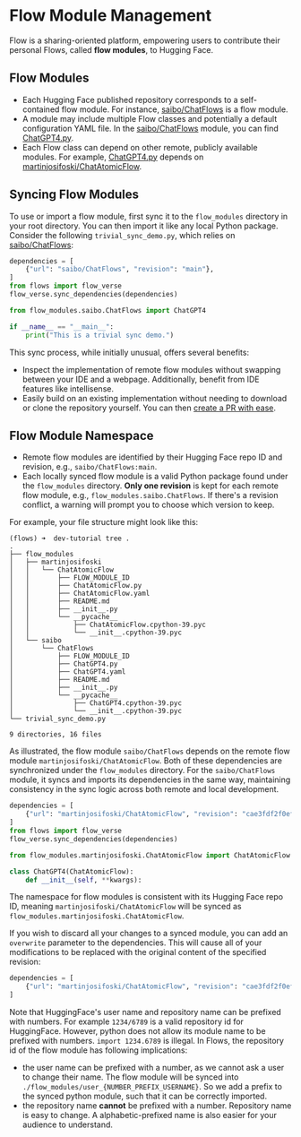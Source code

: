 # Flow Module Management

Flow is a sharing-oriented platform, empowering users to contribute their personal Flows, called **flow modules**, to Hugging Face. 

## Flow Modules

- Each Hugging Face published repository corresponds to a self-contained flow module. For instance, [saibo/ChatFlows](https://huggingface.co/saibo/ChatFlows) is a flow module. 
- A module may include multiple Flow classes and potentially a default configuration YAML file. In the [saibo/ChatFlows](https://huggingface.co/saibo/ChatFlows) module, you can find [ChatGPT4.py](https://huggingface.co/saibo/ChatFlows/blob/main/ChatGPT4.py).
- Each Flow class can depend on other remote, publicly available modules. For example, [ChatGPT4.py](https://huggingface.co/saibo/ChatFlows/blob/main/ChatGPT4.py) depends on [martinjosifoski/ChatAtomicFlow](https://huggingface.co/martinjosifoski/ChatAtomicFlow/tree/main).

## Syncing Flow Modules

To use or import a flow module, first sync it to the `flow_modules` directory in your root directory. You can then import it like any local Python package. Consider the following `trivial_sync_demo.py`, which relies on [saibo/ChatFlows](https://huggingface.co/saibo/ChatFlows):

```python
dependencies = [
    {"url": "saibo/ChatFlows", "revision": "main"},
]
from flows import flow_verse
flow_verse.sync_dependencies(dependencies) 

from flow_modules.saibo.ChatFlows import ChatGPT4

if __name__ == "__main__":
	print("This is a trivial sync demo.")
```

This sync process, while initially unusual, offers several benefits:
- Inspect the implementation of remote flow modules without swapping between your IDE and a webpage. Additionally, benefit from IDE features like intellisense.
- Easily build on an existing implementation without needing to download or clone the repository yourself. You can then [create a PR with ease](TODO).

## Flow Module Namespace

- Remote flow modules are identified by their Hugging Face repo ID and revision, e.g., `saibo/ChatFlows:main`.
- Each locally synced flow module is a valid Python package found under the `flow_modules` directory. **Only one revision** is kept for each remote flow module, e.g., `flow_modules.saibo.ChatFlows`. If there's a revision conflict, a warning will prompt you to choose which version to keep.

For example, your file structure might look like this:

```shell
(flows) ➜  dev-tutorial tree .
.
├── flow_modules
│   ├── martinjosifoski
│   │   └── ChatAtomicFlow
│   │       ├── FLOW_MODULE_ID
│   │       ├── ChatAtomicFlow.py
│   │       ├── ChatAtomicFlow.yaml
│   │       ├── README.md
│   │       ├── __init__.py
│   │       └── __pycache__
│   │           ├── ChatAtomicFlow.cpython-39.pyc
│   │           └── __init__.cpython-39.pyc
│   └── saibo
│       └── ChatFlows
│           ├── FLOW_MODULE_ID
│           ├── ChatGPT4.py
│           ├── ChatGPT4.yaml
│           ├── README.md
│           ├── __init__.py
│           └── __pycache__
│               ├── ChatGPT4.cpython-39.pyc
│               └── __init__.cpython-39.pyc
└── trivial_sync_demo.py

9 directories, 16 files
```

As illustrated, the flow module `saibo/ChatFlows` depends on the remote flow module `martinjosifoski/ChatAtomicFlow`. Both of these dependencies are synchronized under the `flow_modules` directory. For the `saibo/ChatFlows` module, it syncs and imports its dependencies in the same way, maintaining consistency in the sync logic across both remote and local development.

```python
dependencies = [
    {"url": "martinjosifoski/ChatAtomicFlow", "revision": "cae3fdf2f0ef7f28127cf4bc35ce985c5fc4d19a"}
]
from flows import flow_verse
flow_verse.sync_dependencies(dependencies) 

from flow_modules.martinjosifoski.ChatAtomicFlow import ChatAtomicFlow

class ChatGPT4(ChatAtomicFlow):
    def __init__(self, **kwargs):
```
The namespace for flow modules is consistent with its Hugging Face repo ID, meaning `martinjosifoski/ChatAtomicFlow` will be synced as `flow_modules.martinjosifoski.ChatAtomicFlow`.

If you wish to discard all your changes to a synced module, you can add an `overwrite` parameter to the dependencies. This will cause all of your modifications to be replaced with the original content of the specified revision:

```python
dependencies = [
    {"url": "martinjosifoski/ChatAtomicFlow", "revision": "cae3fdf2f0ef7f28127cf4bc35ce985c5fc4d19a", "overwrite": True}
]
```

Note that HuggingFace's user name and repository name can be prefixed with numbers. For example `1234/6789` is a valid repository id for HuggingFace. However, python does not allow its module name to be prefixed with numbers. `import 1234.6789` is illegal. In Flows, the repository id of the flow module has following implications:

- the user name can be prefixed with a number, as we cannot ask a user to change their name. The flow module will be synced into `./flow_modules/user_{NUMBER_PREFIX_USERNAME}`. So we add a prefix to the synced python module, such that it can be correctly imported.
- the repository name **cannot** be prefixed with a number. Repository name is easy to change. A alphabetic-prefixed name is also easier for your audience to understand.